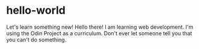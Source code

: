 # hello-world
Let's learn something new!
Hello there! I am learning web development. 
I'm using the Odin Project as a curriculum. 
Don't ever let someone tell you that you can't do something. 
